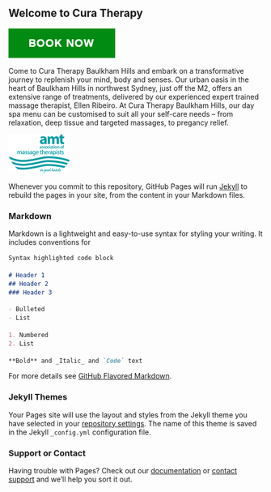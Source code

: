 ## Welcome to Cura Therapy

[![Book Now](booknow.png)](https://squareup.com/appointments/book/svcrrzmr2kv4gi/LG09BH2D0Z83P/start)

Come to Cura Therapy Baulkham Hills and embark on a transformative journey to replenish your mind, body and senses. Our urban oasis in the heart of Baulkham Hills in northwest Sydney, just off the M2, offers an extensive range of treatments, delivered by our experienced expert trained massage therapist, Ellen Ribeiro. At Cura Therapy Baulkham Hills, our day spa menu can be customised to suit all your self-care needs – from relaxation, deep tissue and targeted massages, to pregancy relief.

![AMT Approved](amt_logo.png)

Whenever you commit to this repository, GitHub Pages will run [Jekyll](https://jekyllrb.com/) to rebuild the pages in your site, from the content in your Markdown files.

### Markdown

Markdown is a lightweight and easy-to-use syntax for styling your writing. It includes conventions for

```markdown
Syntax highlighted code block

# Header 1
## Header 2
### Header 3

- Bulleted
- List

1. Numbered
2. List

**Bold** and _Italic_ and `Code` text

```

For more details see [GitHub Flavored Markdown](https://guides.github.com/features/mastering-markdown/).

### Jekyll Themes

Your Pages site will use the layout and styles from the Jekyll theme you have selected in your [repository settings](https://github.com/curatherapytech/curatherapytech.github.io/settings). The name of this theme is saved in the Jekyll `_config.yml` configuration file.

### Support or Contact

Having trouble with Pages? Check out our [documentation](https://docs.github.com/categories/github-pages-basics/) or [contact support](https://support.github.com/contact) and we’ll help you sort it out.
